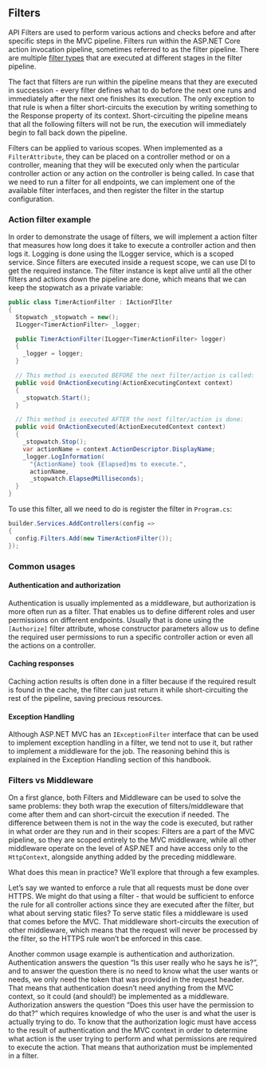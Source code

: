 ## Filters

API Filters are used to perform various actions and checks before and after specific steps in the MVC pipeline. Filters run within the ASP.NET Core action invocation pipeline, sometimes referred to as the filter pipeline. There are multiple [filter types](https://docs.microsoft.com/en-us/aspnet/core/mvc/controllers/filters?view=aspnetcore-6.0#filter-types) that are executed at different stages in the filter pipeline.

The fact that filters are run within the pipeline means that they are executed in succession - every filter defines what to do before the next one runs and immediately after the next one finishes its execution. The only exception to that rule is when a filter short-circuits the execution by writing something to the Response property of its context. Short-circuiting the pipeline means that all the following filters will not be run, the execution will immediately begin to fall back down the pipeline.

Filters can be applied to various scopes. When implemented as a `FilterAttribute`, they can be placed on a controller method or on a controller, meaning that they will be executed only when the particular controller action or any action on the controller is being called. In case that we need to run a filter for all endpoints, we can implement one of the available filter interfaces, and then register the filter in the startup configuration.

### Action filter example

In order to demonstrate the usage of filters, we will implement a action filter that measures how long does it take to execute a controller action and then logs it. Logging is done using the ILogger service, which is a scoped service. Since filters are executed inside a request scope, we can use DI to get the required instance. The filter instance is kept alive until all the other filters and actions down the pipeline are done, which means that we can keep the stopwatch as a private variable:

```csharp
public class TimerActionFilter : IActionFIlter
{
  Stopwatch _stopwatch = new();
  ILogger<TimerActionFilter> _logger;

  public TimerActionFilter(ILogger<TimerActionFilter> logger)
  {
    _logger = logger;
  }

  // This method is executed BEFORE the next filter/action is called:
  public void OnActionExecuting(ActionExecutingContext context)
  {
    _stopwatch.Start();
  }

  // This method is executed AFTER the next filter/action is done:
  public void OnActionExecuted(ActionExecutedContext context)
  {
    _stopwatch.Stop();
    var actionName = context.ActionDescriptor.DisplayName;
    _logger.LogInformation(
      "{ActionName} took {Elapsed}ms to execute.",
      actionName,
      _stopwatch.ElapsedMilliseconds);
  }
}
```
To use this filter, all we need to do is register the filter in `Program.cs`:
```csharp
builder.Services.AddControllers(config =>
{
  config.Filters.Add(new TimerActionFilter());
});
```
### Common usages

#### Authentication and authorization

Authentication is usually implemented as a middleware, but authorization is more often run as a filter. That enables us to define different roles and user permissions on different endpoints. Usually that is done using the `[Authorize]` filter attribute, whose constructor parameters allow us to define the required user permissions to run a specific controller action or even all the actions on a controller.

#### Caching responses

Caching action results is often done in a filter because if the required result is found in the cache, the filter can just return it while short-circuiting the rest of the pipeline, saving precious resources.

#### Exception Handling

Although ASP.NET MVC has an `IExceptionFilter` interface that can be used to implement exception handling in a filter, we tend not to use it, but rather to implement a middleware for the job. The reasoning behind this is explained in the Exception Handling section of this handbook.

### Filters vs Middleware

On a first glance, both Filters and Middleware can be used to solve the same problems: they both wrap the execution of filters/middleware that come after them and can short-circuit the execution if needed. The difference between them is not in the way the code is executed, but rather in what order are they run and in their scopes: Filters are a part of the MVC pipeline, so they are scoped entirely to the MVC middleware, while all other middleware operate on the level of ASP.NET and have access only to the `HttpContext`, alongside anything added by the preceding middleware.

What does this mean in practice? We’ll explore that through a few examples.

Let’s say we wanted to enforce a rule that all requests must be done over HTTPS. We might do that using a filter - that would be sufficient to enforce the rule for all controller actions since they are executed after the filter, but what about serving static files? To serve static files a middleware is used that comes before the MVC. That middleware short-circuits the execution of other middleware, which means that the request will never be processed by the filter, so the HTTPS rule won’t be enforced in this case.

Another common usage example is authentication and authorization. Authentication answers the question “Is this user really who he says he is?”, and to answer the question there is no need to know what the user wants or needs, we only need the token that was provided in the request header. That means that authentication doesn’t need anything from the MVC context, so it could (and should!) be implemented as a middleware. Authorization answers the question “Does this user have the permission to do that?” which requires knowledge of who the user is and what the user is actually trying to do. To know that the authorization logic must have access to the result of authentication and the MVC context in order to determine what action is the user trying to perform and what permissions are required to execute the action. That means that authorization must be implemented in a filter.
